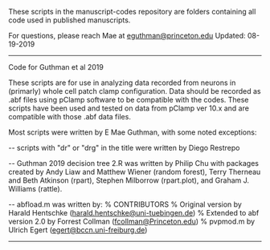 These scripts in the manuscript-codes repository are folders containing all code used in published manuscripts.

For questions, please reach Mae at eguthman@princeton.edu Updated: 08-19-2019

-------------------------------------------------------------------------------------------------------------------
Code for Guthman et al 2019

These scripts are for use in analyzing data recorded from neurons in (primarly) whole cell patch clamp configuration. Data should be recorded as .abf files using pClamp software to be compatible with the codes. These scripts have been used and tested on data from pClamp ver 10.x and are compatible with those .abf data files.

Most scripts were written by E Mae Guthman, with some noted exceptions:

-- scripts with "dr" or "drg" in the title were written by Diego Restrepo

-- Guthman 2019 decision tree 2.R was written by Philip Chu with packages created by Andy Liaw and Matthew Wiener (random forest), Terry Therneau and Beth Atkinson (rpart), Stephen Milborrow (rpart.plot), and Graham J. Williams (rattle).

-- abfload.m was written by: % CONTRIBUTORS % Original version by Harald Hentschke (harald.hentschke@uni-tuebingen.de) % Extended to abf version 2.0 by Forrest Collman (fcollman@Princeton.edu) % pvpmod.m by Ulrich Egert (egert@bccn.uni-freiburg.de)

-------------------------------------------------------------------------------------------------------------------
